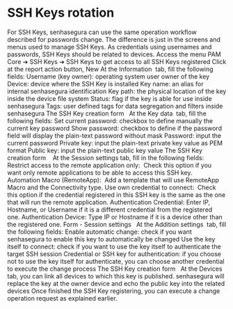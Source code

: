 # SSH Keys rotation 

For SSH Keys, senhasegura can use the same operation workflow described for passwords change. The difference is just in the screens and menus used to manage SSH Keys.
As credentials using usernames and passwords, SSH Keys should be related to devices.
Access the menu 
PAM Core ➔ SSH Keys ➔ SSH Keys
 to get access to all SSH Keys registered
Click at the report action button, 
New
At the 
Information 
tab, fill the following fields:
Username (key owner):
 operating system user owner of the key
Device:
 device where the SSH Key is installed
Key name:
 an alias for internal senhasegura identification
Key path:
 the physical location of the key inside the device file system
Status:
 flag if the key is able for use inside senhasegura
Tags:
 user defined tags for data segregation and filters inside senhasegura
The SSH Key creation form
 
At the 
Key data 
tab, fill the following fields:
Set current password:
 checkbox to define manually the current key password
Show password:
 checkbox to define if the password field will display the plain-text password without mask
Password:
 input the current password
Private key:
 input the plain-text private key value as PEM format
Public key:
 input the plain-text public key value
The SSH Key creation form
 
 At the 
Session settings
tab, fill in the following fields:
Restrict access to the remote application only: 
Check this option if you want only remote applications to be able to access this SSH key.
Automation Macro (RemoteApp): 
Add a template that will use RemoteApp Macro and the Connectivity type.
Use own credential to connect: 
Check this option if the credential registered in this SSH key is the same as the one that will run the remote application.
Authentication Credential:
 Enter IP, Hostname, or Username if it is a different credential from the registered one.
Authentication Device:
Type IP or Hostname if it is a device other than the registered one.
Form - Session settings
 
At the 
Addition settings 
tab, fill the following fields:
Enable automatic change:
 check if you want senhasegura to enable this key to automatically be changed
Use the key itself to connect:
 check if you want to use the key itself to authenticate the target SSH session
Credential or SSH key for authentication:
 if you choose not to use the key itself for authenticate, you can choose another credential to execute the change process
The SSH Key creation form
 
At the 
Devices
 tab, you can link all devices to which this key is published. senhasegura will replace the key at the owner device and echo the public key into the related devices
Once finished the SSH Key registering, you can execute a change operation request as explained earlier.